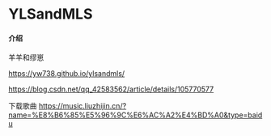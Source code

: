 # YLSandMLS

#### 介绍
羊羊和缪崽


https://yw738.github.io/ylsandmls/

https://blog.csdn.net/qq_42583562/article/details/105770577


下载歌曲
https://music.liuzhijin.cn/?name=%E8%B6%85%E5%96%9C%E6%AC%A2%E4%BD%A0&type=baidu